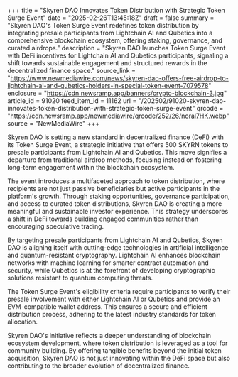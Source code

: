 +++
title = "Skyren DAO Innovates Token Distribution with Strategic Token Surge Event"
date = "2025-02-26T13:45:18Z"
draft = false
summary = "Skyren DAO's Token Surge Event redefines token distribution by integrating presale participants from Lightchain AI and Qubetics into a comprehensive blockchain ecosystem, offering staking, governance, and curated airdrops."
description = "Skyren DAO launches Token Surge Event with DeFi incentives for Lightchain AI and Qubetics participants, signaling a shift towards sustainable engagement and structured rewards in the decentralized finance space."
source_link = "https://www.newmediawire.com/news/skyren-dao-offers-free-airdrop-to-lightchain-ai-and-qubetics-holders-in-special-token-event-7079578"
enclosure = "https://cdn.newsramp.app/banners/crypto-blockchain-3.jpg"
article_id = 91020
feed_item_id = 11162
url = "/202502/91020-skyren-dao-innovates-token-distribution-with-strategic-token-surge-event"
qrcode = "https://cdn.newsramp.app/newmediawire/qrcode/252/26/noral7HK.webp"
source = "NewMediaWire"
+++

<p>Skyren DAO is setting a new standard in decentralized finance (DeFi) with its Token Surge Event, a strategic initiative that offers 500 SKYRN tokens to presale participants from Lightchain AI and Qubetics. This move signifies a departure from traditional airdrop methods, focusing instead on fostering long-term engagement within the blockchain ecosystem.</p><p>The event introduces a multifaceted approach to token distribution, where recipients are not just passive beneficiaries but active participants in the platform's growth. Through staking opportunities, governance participation, and access to curated token distributions, Skyren DAO is creating a more meaningful and sustainable investor experience. This strategy underscores a shift in DeFi towards building engaged communities rather than encouraging speculative trading.</p><p>By targeting presale participants from Lightchain AI and Qubetics, Skyren DAO is aligning itself with cutting-edge technologies in artificial intelligence and quantum-resistant cryptography. Lightchain AI enhances blockchain networks with machine learning for smarter contract automation and security, while Qubetics is at the forefront of developing cryptographic solutions resistant to quantum computing threats.</p><p>The Token Surge Event's eligibility criteria require participants to verify their presale involvement with either Lightchain AI or Qubetics and provide an EVM-compatible wallet address. This ensures a secure and efficient distribution process, adhering to the latest industry standards for token allocation.</p><p>Skyren DAO's initiative reflects a deeper understanding of blockchain ecosystem development, where token distribution is leveraged as a tool for community building. By offering tangible benefits beyond the initial token acquisition, Skyren DAO is not just innovating within the DeFi space but also contributing to the broader evolution of decentralized finance.</p>